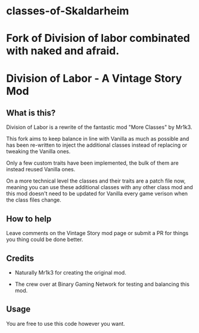 # classes-of-Skaldarheim
# Fork of Division of labor combinated with naked and afraid.

# Division of Labor - A Vintage Story Mod

## What is this?

Division of Labor is a rewrite of the fantastic mod "More Classes" by Mr1k3.

This fork aims to keep balance in line with Vanilla as much as possible and has been re-written to inject the additional classes instead of replacing or tweaking the Vanilla ones.

Only a few custom traits have been implemented, the bulk of them are instead reused Vanilla ones.

On a more technical level the classes and their traits are a patch file now, meaning you can use these additional classes with any other class mod and this mod doesn't need to be updated for Vanilla every game verison when the class files change.

## How to help

Leave comments on the Vintage Story mod page or submit a PR for things you thing could be done better.

## Credits

* Naturally Mr1k3 for creating the original mod.

* The crew over at Binary Gaming Network for testing and balancing this mod.

## Usage

You are free to use this code however you want.
